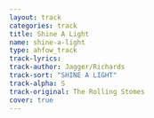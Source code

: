 ```yaml
---
layout: track
categories: track
title: Shine A Light
name: shine-a-light
type: ahfow_track
track-lyrics: 
track-author: Jagger/Richards
track-sort: "SHINE A LIGHT"
track-alpha: S
track-original: The Rolling Stomes
cover: true
---
```

